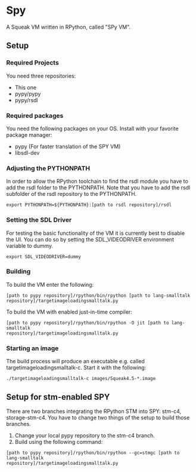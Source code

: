 Spy
=========

A Squeak VM written in RPython, called "SPy VM".

Setup
----
### Required Projects
You need three repositories: 
* This one
* pypy/pypy
* pypy/rsdl

### Required packages
You need the following packages on your OS. Install with your favorite package
manager:
* pypy (For faster translation of the SPY VM)
* libsdl-dev

### Adjusting the PYTHONPATH
In order to allow the RPython toolchain to find the rsdl module you have to add
the rsdl folder to the PYTHONPATH. Note that you have to add the rsdl subfolder
of the rsdl repository to the PYTHONPATH.

```
export PYTHONPATH=${PYTHONPATH}:[path to rsdl repository]/rsdl
```

### Setting the SDL Driver
For testing the basic functionality of the VM it is currently best to disable
the UI. You can do so by setting the SDL_VIDEODRIVER environment variable to
dummy.
```
export SDL_VIDEODRIVER=dummy
```

### Building
To build the VM enter the following:

```
[path to pypy repository]/rpython/bin/rpython [path to lang-smalltalk
repository]/targetimageloadingsmalltalk.py
```

To build the VM with enabled just-in-time compiler:
```
[path to pypy repository]/rpython/bin/rpython -O jit [path to lang-smalltalk
repository]/targetimageloadingsmalltalk.py
```

### Starting an image
The build process will produce an executable e.g. called
targetimageloadingsmalltalk-c. Start it with the following:
```
./targetimageloadingsmalltalk-c images/Squeak4.5-*.image
```

Setup for stm-enabled SPY
---
There are two branches integrating the RPython STM into SPY: stm-c4,
storage-stm-c4. You have to change two things of the setup to build those
branches.

1. Change your local pypy repository to the stm-c4 branch.
2. Build using the following command:
```
[path to pypy repository]/rpython/bin/rpython --gc=stmgc [path to lang-smalltalk
repository]/targetimageloadingsmalltalk.py
```
